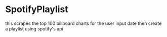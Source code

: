 # SpotifyPlaylist
this scrapes the top 100 billboard charts for the user input date then create a playlist using spotify's api
